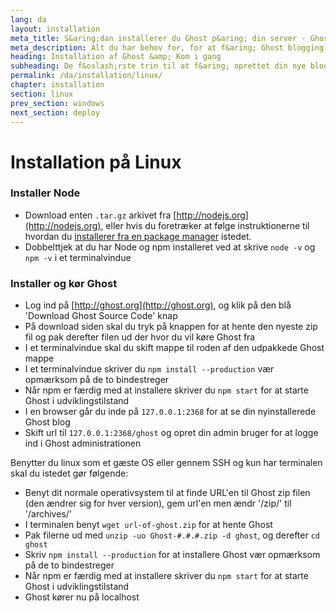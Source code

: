 ```yaml
---
lang: da
layout: installation
meta_title: S&aring;dan installerer du Ghost p&aring; din server - Ghost dokumentation
meta_description: Alt du har behov for, for at f&aring; Ghost blogging platform op og k&oslash;re p&aring; din lokale maskine eller server eller hosting service.
heading: Installation af Ghost &amp; Kom i gang
subheading: De f&oslash;rste trin til at f&aring; oprettet din nye blog for f&oslash;rste gang.
permalink: /da/installation/linux/
chapter: installation
section: linux
prev_section: windows
next_section: deploy
---
```



# Installation p&aring; Linux <a id="install-linux"></a>

### Installer Node

*   Download enten `.tar.gz` arkivet fra [http://nodejs.org](http://nodejs.org), eller hvis du foretræker at følge instruktionerne til hvordan du [installerer fra en package manager](https://github.com/joyent/node/wiki/Installing-Node.js-via-package-manager) istedet.
*   Dobbelttjek at du har Node og npm installeret ved at skrive `node -v` og `npm -v` i et terminalvindue

### Installer og kør Ghost

*   Log ind p&aring; [http://ghost.org](http://ghost.org), og klik p&aring; den bl&aring; 'Download Ghost Source Code' knap
*   P&aring; download siden skal du tryk p&aring; knappen for at hente den nyeste zip fil og pak derefter filen ud der hvor du vil køre Ghost fra
*   I et terminalvindue skal du skift mappe til roden af den udpakkede Ghost mappe
*   I et terminalvindue skriver du `npm install --production` <span class="note">vær opmærksom p&aring; de to bindestreger</span>
*   N&aring;r npm er færdig med at installere skriver du `npm start` for at starte Ghost i udviklingstilstand
*   I en browser g&aring;r du inde p&aring; <code class="path">127.0.0.1:2368</code> for at se din nyinstallerede Ghost blog
*   Skift url til <code class="path">127.0.0.1:2368/ghost</code> og opret din admin bruger for at logge ind i Ghost administrationen

Benytter du linux som et gæste OS eller gennem SSH og kun har terminalen skal du istedet gør følgende:

*   Benyt dit normale operativsystem til at finde URL'en til Ghost zip filen (den ændrer sig for hver version), gem url'en men ændr '/zip/' til '/archives/'
*   I terminalen benyt `wget url-of-ghost.zip` for at hente Ghost
*   Pak filerne ud med `unzip -uo Ghost-#.#.#.zip -d ghost`, og derefter `cd ghost`
*   Skriv `npm install --production` for at installere Ghost <span class="note">vær opmærksom p&aring; de to bindestreger</span>
*   N&aring;r npm er færdig med at installere skriver du `npm start` for at starte Ghost i udviklingstilstand
*   Ghost kører nu p&aring; localhost

